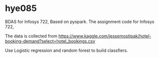 # hye085
BDAS for Infosys 722,
Based on pyspark.
The assignment code for Infosys 722,

The data is collected from https://www.kaggle.com/jessemostipak/hotel-booking-demand?select=hotel_bookings.csv

Use Logistic regression and random forest to build classfiers.
